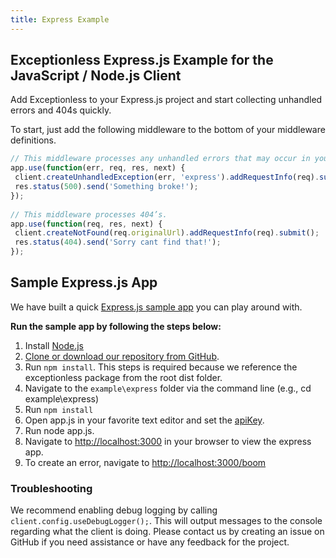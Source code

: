 ```yaml
---
title: Express Example
---
```

## Exceptionless Express.js Example for the JavaScript / Node.js Client

Add Exceptionless to your Express.js project and start collecting unhandled errors and 404s quickly.

To start, just add the following middleware to the bottom of your middleware definitions.

```javascript
// This middleware processes any unhandled errors that may occur in your middleware.
app.use(function(err, req, res, next) {
 client.createUnhandledException(err, 'express').addRequestInfo(req).submit();
 res.status(500).send('Something broke!');
});
 
// This middleware processes 404’s.
app.use(function(req, res, next) {
 client.createNotFound(req.originalUrl).addRequestInfo(req).submit();
 res.status(404).send('Sorry cant find that!');
});
```

## Sample Express.js App

We have built a quick [Express.js sample app](https://github.com/exceptionless/Exceptionless.JavaScript/blob/master/example/express/app.js) you can play around with.

**Run the sample app by following the steps below:**

1. Install [Node.js](https://nodejs.org/)
2. [Clone or download our repository from GitHub](https://github.com/exceptionless/Exceptionless.JavaScript).
3. Run `npm install`. This steps is required because we reference the exceptionless package from the root dist folder.
4. Navigate to the `example\express` folder via the command line (e.g., cd example\express)
5. Run `npm install`
6. Open app.js in your favorite text editor and set the [apiKey](https://github.com/exceptionless/Exceptionless.JavaScript/blob/master/example/express/app.js#L5-L6).
7. Run node app.js.
8. Navigate to <http://localhost:3000> in your browser to view the express app.
9. To create an error, navigate to <http://localhost:3000/boom>

### Troubleshooting

We recommend enabling debug logging by calling `client.config.useDebugLogger();`. This will output messages to the console regarding what the client is doing. Please contact us by creating an issue on GitHub if you need assistance or have any feedback for the project.